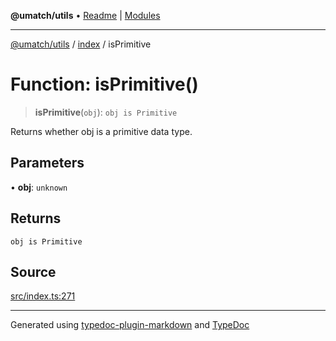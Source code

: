 **@umatch/utils** • [Readme](../../index.md) \| [Modules](../../modules.md)

***

[@umatch/utils](../../modules.md) / [index](../index.md) / isPrimitive

# Function: isPrimitive()

> **isPrimitive**(`obj`): `obj is Primitive`

Returns whether obj is a primitive data type.

## Parameters

• **obj**: `unknown`

## Returns

`obj is Primitive`

## Source

[src/index.ts:271](https://github.com/umatch-oficial/utils/blob/7d512db/src/index.ts#L271)

***

Generated using [typedoc-plugin-markdown](https://www.npmjs.com/package/typedoc-plugin-markdown) and [TypeDoc](https://typedoc.org/)
